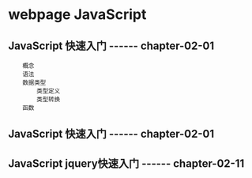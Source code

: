 # webpage JavaScript

## JavaScript  快速入门  ------ chapter-02-01

		概念
		语法
		数据类型
			类型定义
			类型转换
		函数
	

## JavaScript  快速入门  ------ chapter-02-01


## JavaScript  jquery快速入门  ------ chapter-02-11